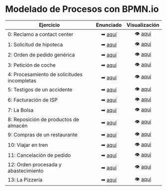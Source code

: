 # Modelado de Procesos con BPMN.io

| Ejercicio                   | Enunciado   | Visualización |
| --------                  | :---------: | :-------------: |
| 0: Reclamo a contact center | ➡ [aquí](https://github.com/RossattiSM/RPA-Generation/wiki/Introducci%C3%B3n-a-BPMN#0%EF%B8%8F%E2%83%A3-reclamo-a-contact-center-introductorio) | 👁 [aquí](https://github.com/RossattiSM/RPA-Generation/tree/main/Introducci%C3%B3n%20a%20BPMN/Im%C3%A1genes/0) |
| 1: Solicitud de hipoteca | ➡ [aquí](https://github.com/RossattiSM/RPA-Generation/wiki/Introducci%C3%B3n-a-BPMN#1%EF%B8%8F%E2%83%A3-solicitud-de-hipoteca) | 👁 [aquí](https://github.com/RossattiSM/RPA-Generation/blob/main/Introducci%C3%B3n%20a%20BPMN/Im%C3%A1genes/1%20-%20Solicitud%20de%20hipoteca.svg) |
| 2: Orden de pedido genérica | ➡ [aquí](https://github.com/RossattiSM/RPA-Generation/wiki/Introducci%C3%B3n-a-BPMN#2%EF%B8%8F%E2%83%A3-orden-de-pedido-gen%C3%A9rica) | 👁 [aquí](https://github.com/RossattiSM/RPA-Generation/blob/main/Introducci%C3%B3n%20a%20BPMN/Im%C3%A1genes/2%20-%20Orden%20de%20pedido%20gen%C3%A9rica.svg) |
| 3: Petición de coche | ➡ [aquí](https://github.com/RossattiSM/RPA-Generation/wiki/Introducci%C3%B3n-a-BPMN#3%EF%B8%8F%E2%83%A3-petici%C3%B3n-de-coche) | 👁 [aquí](https://github.com/RossattiSM/RPA-Generation/blob/main/Introducci%C3%B3n%20a%20BPMN/Im%C3%A1genes/3%20-%20Pedido%20de%20coche.svg) |
| 4: Procesamiento de solicitudes incompletas | ➡ [aquí](https://github.com/RossattiSM/RPA-Generation/wiki/Introducci%C3%B3n-a-BPMN#4%EF%B8%8F%E2%83%A3-procesamiento-de-solicitudes-incompletas) | 👁 [aquí](https://github.com/RossattiSM/RPA-Generation/blob/main/Introducci%C3%B3n%20a%20BPMN/Im%C3%A1genes/4%20-%20Procesamiento%20de%20solicitudes%20incompletas.svg) |
| 5: Testigos de un accidente | ➡ [aquí](https://github.com/RossattiSM/RPA-Generation/wiki/Introducci%C3%B3n-a-BPMN#5%EF%B8%8F%E2%83%A3-testigos-de-un-accidente) | 👁 [aquí](https://github.com/RossattiSM/RPA-Generation/blob/main/Introducci%C3%B3n%20a%20BPMN/Im%C3%A1genes/5%20-%20Testigos%20de%20un%20accidente.svg) |
| 6: Facturación de ISP | ➡ [aquí](https://github.com/RossattiSM/RPA-Generation/wiki/Introducci%C3%B3n-a-BPMN#6%EF%B8%8F%E2%83%A3-facturaci%C3%B3n-de-isp) | 👁 [aquí](https://github.com/RossattiSM/RPA-Generation/blob/main/Introducci%C3%B3n%20a%20BPMN/Im%C3%A1genes/6%20-%20Billing%20of%20ISP.svg) |
| 7: La Bolsa | ➡ [aquí](https://github.com/RossattiSM/RPA-Generation/wiki/Introducci%C3%B3n-a-BPMN#7%EF%B8%8F%E2%83%A3-la-bolsa) | 👁 [aquí](https://github.com/RossattiSM/RPA-Generation/blob/main/Introducci%C3%B3n%20a%20BPMN/Im%C3%A1genes/7%20-%20La%20bolsa.svg) |
| 8: Reposición de productos de almacén | ➡ [aquí](https://github.com/RossattiSM/RPA-Generation/wiki/Introducci%C3%B3n-a-BPMN#8%EF%B8%8F%E2%83%A3-reposici%C3%B3n-de-productos-de-almac%C3%A9n) | 👁 [aquí](https://github.com/RossattiSM/RPA-Generation/blob/main/Introducci%C3%B3n%20a%20BPMN/Im%C3%A1genes/8%20-%20%20Reposici%C3%B3n%20de%20productos%20de%20almac%C3%A9n.svg) |
| 9: Compras de un restaurante | ➡ [aquí](https://github.com/RossattiSM/RPA-Generation/wiki/Introducci%C3%B3n-a-BPMN#9%EF%B8%8F%E2%83%A3-compras-de-un-restaurante) | 👁 [aquí](https://github.com/RossattiSM/RPA-Generation/blob/main/Introducci%C3%B3n%20a%20BPMN/Im%C3%A1genes/9%20-%20Compras%20de%20un%20restaurante.svg) |
| 10: Viajar en tren | ➡ [aquí](https://github.com/RossattiSM/RPA-Generation/wiki/Introducci%C3%B3n-a-BPMN#-viajar-en-tren) | 👁 [aquí](https://github.com/RossattiSM/RPA-Generation/blob/main/Introducci%C3%B3n%20a%20BPMN/Im%C3%A1genes/10%20-%20Viajar%20en%20tren.svg) |
| 11: Cancelación de pedido | ➡ [aquí](https://github.com/RossattiSM/RPA-Generation/wiki/Introducci%C3%B3n-a-BPMN#1%EF%B8%8F%E2%83%A31%EF%B8%8F%E2%83%A3-cancelaci%C3%B3n-de-pedido) | 👁 [aquí](https://github.com/RossattiSM/RPA-Generation/blob/main/Introducci%C3%B3n%20a%20BPMN/Im%C3%A1genes/11%20-%20Cancelaci%C3%B3n%20de%20pedido.svg) |
| 12: Orden procesada y abastecimiento | ➡ [aquí](https://github.com/RossattiSM/RPA-Generation/wiki/Introducci%C3%B3n-a-BPMN#1%EF%B8%8F%E2%83%A32%EF%B8%8F%E2%83%A3-orden-procesada-y-abastecimiento) | 👁 [aquí]() |
| 13: La Pizzería | ➡ [aquí](https://github.com/RossattiSM/RPA-Generation/wiki/Introducci%C3%B3n-a-BPMN#1%EF%B8%8F%E2%83%A33%EF%B8%8F%E2%83%A3-la-pizzer%C3%ADa) | 👁 [aquí](https://github.com/RossattiSM/RPA-Generation/blob/main/Introducci%C3%B3n%20a%20BPMN/Im%C3%A1genes/13%20-%20La%20pizzer%C3%ADa.svg) |

